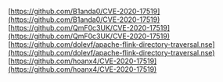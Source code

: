 [https://github.com/B1anda0/CVE-2020-17519](https://github.com/B1anda0/CVE-2020-17519)
[https://github.com/QmF0c3UK/CVE-2020-17519](https://github.com/QmF0c3UK/CVE-2020-17519)
[https://github.com/dolevf/apache-flink-directory-traversal.nse](https://github.com/dolevf/apache-flink-directory-traversal.nse)
[https://github.com/hoanx4/CVE-2020-17519](https://github.com/hoanx4/CVE-2020-17519)
